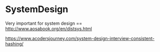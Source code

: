 # SystemDesign


Very important for system design == http://www.aosabook.org/en/distsys.html

https://www.acodersjourney.com/system-design-interview-consistent-hashing/
